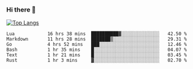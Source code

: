 ### Hi there 👋

<!--
**3Xpl0it3r/3Xpl0it3r** is a ✨ _special_ ✨ repository because its `README.md` (this file) appears on your GitHub profile.

Here are some ideas to get you started:

- 🔭 I’m currently working on ...
- 🌱 I’m currently learning ...
- 👯 I’m looking to collaborate on ...
- 🤔 I’m looking for help with ...
- 💬 Ask me about ...
- 📫 How to reach me: ...
- 😄 Pronouns: ...
- ⚡ Fun fact: ...
-->


[![Top Langs](https://github-readme-stats.vercel.app/api/top-langs/?username=3Xpl0it3r&layout=compact)](https://github.com/3Xpl0it3r/3Xpl0it3r)

<!--START_SECTION:waka-->

```text
Lua            16 hrs 38 mins  ██████████▓░░░░░░░░░░░░░░   42.50 %
Markdown       11 hrs 28 mins  ███████▒░░░░░░░░░░░░░░░░░   29.31 %
Go             4 hrs 52 mins   ███░░░░░░░░░░░░░░░░░░░░░░   12.46 %
Bash           1 hr 35 mins    █░░░░░░░░░░░░░░░░░░░░░░░░   04.07 %
Text           1 hr 21 mins    █░░░░░░░░░░░░░░░░░░░░░░░░   03.45 %
Rust           1 hr 3 mins     ▓░░░░░░░░░░░░░░░░░░░░░░░░   02.70 %
```

<!--END_SECTION:waka-->
